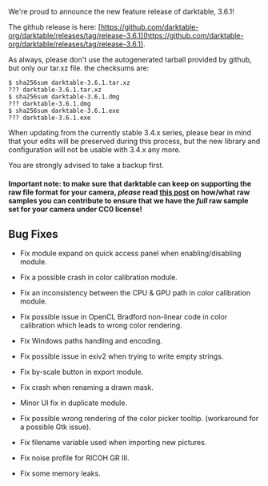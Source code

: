 We're proud to announce the new feature release of darktable, 3.6.1!

The github release is here: [https://github.com/darktable-org/darktable/releases/tag/release-3.6.1](https://github.com/darktable-org/darktable/releases/tag/release-3.6.1).

As always, please don't use the autogenerated tarball provided by
github, but only our tar.xz file. the checksums are:

```
$ sha256sum darktable-3.6.1.tar.xz
??? darktable-3.6.1.tar.xz
$ sha256sum darktable-3.6.1.dmg
??? darktable-3.6.1.dmg
$ sha256sum darktable-3.6.1.exe
??? darktable-3.6.1.exe
```

When updating from the currently stable 3.4.x series, please bear in
mind that your edits will be preserved during this process, but the new
library and configuration will not be usable with 3.4.x any more.

You are strongly advised to take a backup first.

#### Important note: to make sure that darktable can keep on supporting the raw file format for your camera, *please* read [this post](https://discuss.pixls.us/t/raw-samples-wanted/5420?u=lebedevri) on how/what raw samples you can contribute to ensure that we have the *full* raw sample set for your camera under CC0 license!

## Bug Fixes

- Fix module expand on quick access panel when enabling/disabling module.

- Fix a possible crash in color calibration module.

- Fix an inconsistency between the CPU & GPU path in color calibration module.

- Fix possible issue in OpenCL Bradford non-linear code in color
  calibration which leads to wrong color rendering.

- Fix Windows paths handling and encoding.

- Fix possible issue in exiv2 when trying to write empty strings.

- Fix by-scale button in export module.

- Fix crash when renaming a drawn mask.

- Minor UI fix in duplicate module.

- Fix possible wrong rendering of the color picker
  tooltip. (workaround for a possible Gtk issue).

- Fix filename variable used when importing new pictures.

- Fix noise profile for RICOH GR III.

- Fix some memory leaks.
